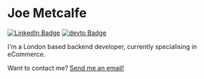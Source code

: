 # Joe Metcalfe
[![LinkedIn Badge](https://img.shields.io/badge/LinkedIn-Profile-informational?style=flat&logo=linkedin&logoColor=white&color=0D76A8)](https://www.linkedin.com/in/joe-metcalfe-2b33b3199/)
[![devto Badge](https://img.shields.io/badge/dev.to-Profile-informational?style=flat&logo=dev.to&logoColor=white&color=black)](https://dev.to/joemetcalfe)

I'm a London based backend developer, currently specialising in eCommerce.

Want to contact me? [Send me an email!](mailto:josephjamesmetcalfe@gmail.com)
